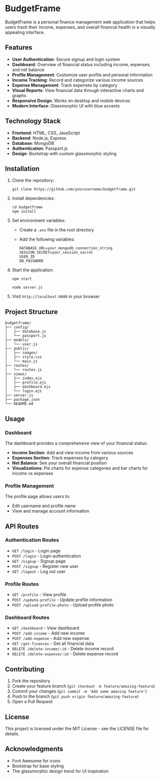 # BudgetFrame

BudgetFrame is a personal finance management web application that helps users track their income, expenses, and overall financial health in a visually appealing interface.

## Features

- **User Authentication**: Secure signup and login system
- **Dashboard**: Overview of financial status including income, expenses, and net balance
- **Profile Management**: Customize user profile and personal information
- **Income Tracking**: Record and categorize various income sources
- **Expense Management**: Track expenses by category
- **Visual Reports**: View financial data through interactive charts and graphs
- **Responsive Design**: Works on desktop and mobile devices
- **Modern Interface**: Glassmorphic UI with blue accents

## Technology Stack

- **Frontend**: HTML, CSS, JavaScript
- **Backend**: Node.js, Express
- **Database**: MongoDB
- **Authentication**: Passport.js
- **Design**: Bootstrap with custom glassmorphic styling

## Installation

1. Clone the repository:

   ```
   git clone https://github.com/yourusername/budgetframe.git
   ```

2. Install dependencies:

   ```
   cd budgetframe
   npm install
   ```

3. Set environment variables:

   - Create a `.env` file in the root directory
   - Add the following variables:

     ```
     DATABASE_URL=your_mongodb_connection_string
     SESSION_SECRET=your_session_secret
     USER_ID
     DB_PASSWORD
     ```

4. Start the application:

   ```
   npm start
   ```

   ```
   node server.js
   ```

5. Visit `http://localhost:8080` in your browser

## Project Structure

```
budgetframe/
├── config/
│   ├── database.js
│   └── passport.js
├── models/
│   └── user.js
├── public/
│   ├── images/
│   ├── style.css
│   └── main.js
├── routes/
│   └── routes.js
├── views/
│   ├── index.ejs
│   ├── profile.ejs
│   ├── dashboard.ejs
│   └── login.ejs
├── server.js
├── package.json
└── README.md
```

## Usage

### Dashboard

The dashboard provides a comprehensive view of your financial status:

- **Income Section**: Add and view income from various sources
- **Expenses Section**: Track expenses by category
- **Net Balance**: See your overall financial position
- **Visualizations**: Pie charts for expense categories and bar charts for income vs expenses

### Profile Management

The profile page allows users to:

- Edit username and profile name
- View and manage account information

## API Routes

### Authentication Routes

- `GET /login` - Login page
- `POST /login` - Login authentication
- `GET /signup` - Signup page
- `POST /signup` - Register new user
- `GET /logout` - Log out user

### Profile Routes

- `GET /profile` - View profile
- `POST /update-profile` - Update profile information
- `POST /upload-profile-photo` - Upload profile photo

### Dashboard Routes

- `GET /dashboard` - View dashboard
- `POST /add-income` - Add new income
- `POST /add-expense` - Add new expense
- `GET /get-finances` - Get all financial data
- `DELETE /delete-income/:id` - Delete income record
- `DELETE /delete-expense/:id` - Delete expense record

## Contributing

1. Fork the repository
2. Create your feature branch (`git checkout -b feature/amazing-feature`)
3. Commit your changes (`git commit -m 'Add some amazing feature'`)
4. Push to the branch (`git push origin feature/amazing-feature`)
5. Open a Pull Request

## License

This project is licensed under the MIT License - see the LICENSE file for details.

## Acknowledgments

- Font Awesome for icons
- Bootstrap for base styling
- The glassmorphic design trend for UI inspiration
